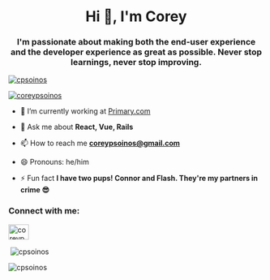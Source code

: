 <h1 align="center">Hi 👋, I'm Corey</h1>
<h3 align="center">I'm passionate about making both the end-user experience and the developer experience as great as possible. Never stop learnings, never stop improving.</h3>

<p align="left"> <a href="https://github.com/ryo-ma/github-profile-trophy"><img src="https://github-profile-trophy.vercel.app/?username=cpsoinos" alt="cpsoinos" /></a> </p>

<p align="left"> <a href="https://twitter.com/coreypsoinos" target="blank"><img src="https://img.shields.io/twitter/follow/coreypsoinos?logo=twitter&style=for-the-badge" alt="coreypsoinos" /></a> </p>

- 🔭 I’m currently working at [Primary.com](https://primary.com)

- 💬 Ask me about **React, Vue, Rails**

- 📫 How to reach me **coreypsoinos@gmail.com**

- 😄 Pronouns: he/him

- ⚡ Fun fact **I have two pups! Connor and Flash. They're my partners in crime 😎**

<h3 align="left">Connect with me:</h3>
<p align="left">
<a href="https://twitter.com/coreypsoinos" target="blank"><img align="center" src="https://raw.githubusercontent.com/rahuldkjain/github-profile-readme-generator/master/src/images/icons/Social/twitter.svg" alt="coreypsoinos" height="30" width="40" /></a>
</p>

<p>&nbsp;<img align="center" src="https://github-readme-stats.vercel.app/api?username=cpsoinos&show_icons=true&locale=en" alt="cpsoinos" /></p>

<p><img align="center" src="https://github-readme-streak-stats.herokuapp.com/?user=cpsoinos&" alt="cpsoinos" /></p>
